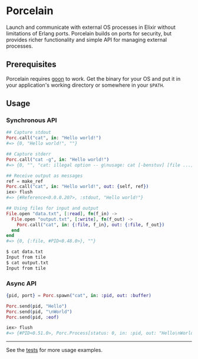 Porcelain
=========

Launch and communicate with external OS processes in Elixir without limitations of Erlang ports. Porcelain builds on ports for security, but provides richer functionality and simple API for managing external processes.

## Prerequisites

Porcelain requires [goon](https://github.com/alco/goon) to work. Get the binary for your OS and put it in your application's working directory or somewhere in your `$PATH`.

## Usage

### Synchronous API

```elixir
## Capture stdout
Porc.call("cat", in: "Hello world!")
#=> {0, "Hello world!", ""}

## Capture stderr
Porc.call("cat -g", in: "Hello world!")
#=> {0, "", "cat: illegal option -- g\nusage: cat [-benstuv] [file ...]\n"}

## Receive output as messages
ref = make_ref
Porc.call("cat", in: "Hello world!", out: {self, ref})
iex> flush
#=> {#Reference<0.0.0.207>, :stdout, "Hello world!"}

## Using files for input and output
File.open "data.txt", [:read], fn(f_in) ->
  File.open "output.txt", [:write], fn(f_out) ->
    Porc.call("cat", in: {:file, f_in}, out: {:file, f_out})
  end
end
#=> {0, {:file, #PID<0.48.0>}, ""}
```
```sh
$ cat data.txt
Input from tile
$ cat output.txt
Input from tile
```

### Async API

```elixir
{pid, port} = Porc.spawn("cat", in: :pid, out: :buffer)

Porc.send(pid, "Hello")
Porc.send(pid, "\nWorld")
Porc.send(pid, :eof)

iex> flush
#=> {#PID<0.51.0>, Porc.Process[status: 0, in: :pid, out: "Hello\nWorld", err: nil]}
```

---

See the [tests](https://github.com/alco/porc/blob/master/test/porc_test.exs) for more usage examples.
